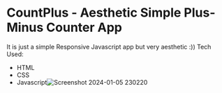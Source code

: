 # CountPlus - Aesthetic Simple Plus-Minus Counter App

It is just a simple Responsive Javascript app but very aesthetic :))
Tech Used:
* HTML
* CSS
* Javascript![Screenshot 2024-01-05 230220](https://github.com/Monu2114/CountPlus/assets/116855819/e7041f40-6e9f-4a3a-9da3-ba028d202f39)


